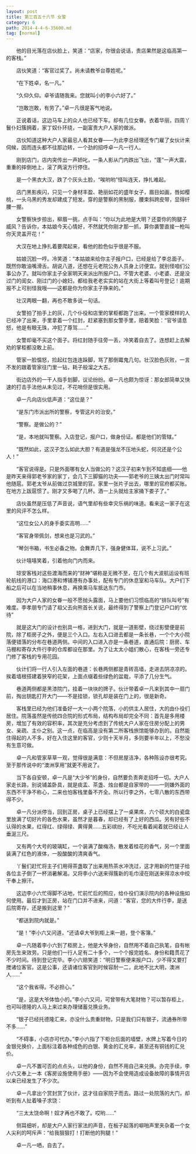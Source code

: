 ```yaml
---
layout: post
title: 第三百五十六节 女警
category: 6
path: 2014-4-4-6-35600.md
tag: [normal]
---
```


　　他的目光落在店伙脸上，笑道：“店家，你很会说话，贵店果然是这临高第一的客栈。”

　　店伙笑道：“客官过奖了。尚未请教爷台尊姓呢。”

　　“在下姓卓，名一凡。”

　　“久仰久仰。卓爷请随我来。您就叫小的李小六好了。”

　　“岂敢岂敢，有劳了。”卓一凡很是客气地说。

　　正说着话，这边马车上的众人也已经下车。却有几位女眷。衣着华丽，四周丫鬟仆妇簇拥着，家丁奴仆环绕，一副富贵大户人家的做派。

　　店伙知道这种大户人家最忌人看其女眷——为此李总经理还专门雇了女伙计来伺候，因而连头都不往那边转，一个劲的招呼卓一凡一行人。

　　刚到店门，店内突传出一声娇叱，一条人影从门内跌出飞出，“蓬”一声大震，重重的摔倒地上，滚了两滚方行停住。

　　是一个黑衣大汉，跌了个灰头土脸，“唉哟哟”怪叫连天，挣扎难起。

　　店门黑影疾闪，只见一个身材丰盈、艳丽如花的盛年女子，眉目如画，唇如樱桃，一头乌黑的秀发却建成了短发。穿的是警察的黑制服，腰束斜跨皮带，显得纤腰一握。

　　女警察快步掠出，柳眉一挑，点手叫：“你以为此地是大明？还耍你的狗腿子威风？告诉你，本姑娘今天心情好，不然就凭你刚才那一抓，算你袭警直接一枪叫你天灵盖开花！”

　　大汉在地上挣扎着要爬起来，看他的脸色似乎很是不服。

　　姑娘沉脸一哼。冷笑道：“本姑娘来给你主子报户口，已经是给了李总面子。既然你敢油嘴滑舌。胡说八道，还想在元老院公务人员身上讨便宜。就别怪咱们公事公办了。就叫你家主子全家明天来派出所报户口。不管大老婆、小老婆、还是没过门的闺女、刚过门的小媳妇，都给我老老实实的站在大街上等着叫号登记！逾期报不上可别怪我哦——这都是你为你家主子挣来的。”

　　壮汉两眼一翻，再也不敢多说一句话。

　　女警拍了拍手上的灰，几个仆役和店里的掌柜都跑了出来。一个管家模样的人已经冲了出来，手里拿着一个红封，赶紧塞到那女警手里，赔着笑脸：“官爷请息怒，他是有眼无珠，冲犯了尊驾……”

　　女警却毫不买这个面子。将红封随手往旁一丢，冷笑着自去了。连想赶上去解劝的掌柜都没敢上前。

　　管家一脸愠怒，捡起红包连连跺脚，骂了那倒霉鬼几句。壮汉脸色灰败，一言不发的跟着管家往门里一钻，耗子般溜之大吉。

　　街边店外的一干人指手划脚，议论纷纷。卓一凡也颇为惊讶：那女郎简单又快速的打击手法他从未见过，不花哨但是很实用。

　　卓一凡向店伙低声道：“这位是？”

　　“是东门市派出所的警察，专管这片的治安。”

　　“警察。是做公的？”

　　“是，本地就叫警察。入店登记，报户口，做身份证。都是他们的管辖。”

　　“既然如此，这汉子怎么如此大胆？有道是强龙不压地头蛇，何况还是个公人！”

　　“客官说得是。只是外面哪有女人当做公的？这汉子初来乍到不知底细——他是昨天来得郭老爷家的家丁，会几下三脚猫的功夫——郭老爷的三姨太出门时常叫他随扈。郭老太爷从前做过京城里的官。家里一张片子出去，哪里的官府都买账。在地方上跋扈惯了。刚才又多喝了几杯。酒一上头就给主家捅下娄子了。”

　　店伙虽然是压低了声音说，语气里却有些幸灾乐祸的味道。看来这一家子在这里的风评不怎么样。

　　“这位女公人的身手委实高明……”

　　“客官身带佩剑，想来也是习武的。”

　　“琴剑书箱，书生必备之物。会舞弄几下，强身健体耳，说不上习武。”

　　伙计嘻嘻笑着，引着他向门内而来。

　　琼安客栈对这些渡海而来的“财神”堪称是无微不至，在几个有大波航运设有班轮航线的港口：海口港和博铺港有办事处，配有专门的休息室和马车队。大户们下船之后可以在当地稍事休息，再换乘马车抵达东门市。

　　因为大户人家的女眷一般不愿抛头露面，马上要他们习惯临高的“排队叫号”有难度。李孝朋专门请了祖父去向熊首长关说，最终得到了警察上门登记户口的“优待”

　　就是这大门的设计也别具一格，进到大门，就是一道影壁，绕过影壁便是前院，除了柜房子之外，便是三个入口。左右入口进去都是一条长巷，一个个大小院落便错落的分布在巷道两侧。中间的入口进入亦是一条巷道，直通后院：厨房、车马棚和寄存大件行李的仓库都设在那里。为了让太太小姐们散心，在客栈一旁还专门修了客栈的专用花园。

　　伙计们将一行人引入左面的巷道：长巷两侧都是青砖高墙，走进去阴凉凉的。挨着墙根搭建着狭窄的花架，上面点缀着些绿色的盆栽，平添了几分生气。

　　巷道两侧都是黑漆院门，挂着一块块的牌子。伙计带着卓一凡来到其中一扇门前，掏出钥匙打开大门——不是挂锁，锁孔却是装在门上的，很是新奇。

　　客栈里已经为他们准备好一大一小两个院落，小的供主人居住，大的由仆役们居住。院落虽然是传统四合院的形式布局，结构布局却完全不同：首先是多用楼房，增加了有效的容积率，其次是充分考虑到了传统大户人家在住房分配上的男女、亲疏、主仆之别。这一点，在临高是没有第二所客栈旅馆能够办到的。自然能住得起的人不多，好在入住这里的客官，少则十天半月，多则要半年以上，不愁没有生意可做。

　　卓一凡和管家草草一观，觉得很是满意：不但房屋洁净，各种陈设亦很考究。至于那传说中的“澳洲享用”就更不用说了。

　　当下各自安顿，卓一凡是“大少爷”的身份，自然要负责奔走招呼一切。大户人家走长路，别说铺盖卧具，就是痰盂、茶盏、烛台都是自家带的——一则嫌外面的东西不干净不称心，二来也怕客栈里备不齐全。所以行李之外，七零八散的东西带得不少。

　　卓一凡分派停当，回到正房，桌子上已经摆上了一桌果席，六个硕大的白瓷盘里放满了切好片的各色水果，虽然才是暮春，却已经有了上好的西瓜。另有好些不认得的水果，红得红、绿得绿、黄得黄……五彩缤纷，不吃光看着闻着就已经让人垂涎三尺。

　　又有两个大号的玻璃缸，一个装满了酸梅汤，散发着桂花的香气，另一个里面装满了红色的液体，一股酸酸的清爽香气。

　　丫鬟们赶忙将主子们用得茶盏取了出来用热茶水冲洗过，这才用新的竹提子给各位主子倒了一杯消暑解渴。又将李小六送来得簇新的毛巾浸在刚送来得凉水中绞干奉上擦汗。

　　这边李小六忙得脚不沾地，忙前忙后的照应，给仆役们演示院内的各种设施如何使用。最后才到正房，站在门口并不进来，问道：“客官，您的大件行李，是送后院寄存，还是搬到这里？”

　　“都送到院内就是。”

　　“是！”李小六又问道，“还请卓大爷到柜上来一趟，登个客簿。”

　　卓一凡随着李小六到了柜房上，他是大爷身份，自然用不着自己执笔，自有帐房先生来效劳。只是他们一行人足有二十多个，一个个报完姓名、身份和籍贯花了不少时间。待到登记完毕。李小六赔笑道：“明日警察便来报户口，少不得又要打搅诸位客官。这是公事，还请诸位客官到时候容耐一二，此地不比大明，澳洲人……”

　　“这个我省得。不必担心。”

　　“是，这是大爷体恤小的。”李小六又问，可曾带有大笔财物？可以暂存柜上，也可叫德隆的人马上来过来办理储蓄兑换业务。

　　“银子已经托德隆汇来，亦没什么贵重财物，只是我们只有银子，流通券所带不多……”

　　“不碍事，小店亦可代办。”李小六指了下柜台后面的墙壁，水牌上写着今日的金银兑换价，上面标注着各种成色的白银、黄金的汇兑率，甚至还有铜钱的汇兑价。

　　卓一凡不置可否的点点头，以他的身份，自然不用自己来兑换。办完手续，李小六又奉上一本《客房设施使用手册》——因为不会使用造成设备故障的事情开店以来已经发生了不少次。

　　卓一凡拿出个赏封赏了伙计，这才往自家院子而去。路过一处院落的大门，却听到有人扯着嗓子求饶：

　　“三太太饶命啊！奴才再也不敢了。哎哟……”

　　侧耳细听，却是大户人家行家法的声音，在板子起落的噼啪声里夹杂着一个女人尖利的呵斥声：“给我狠狠打！打断他的狗腿！”

　　卓一凡一哂，自去了。
